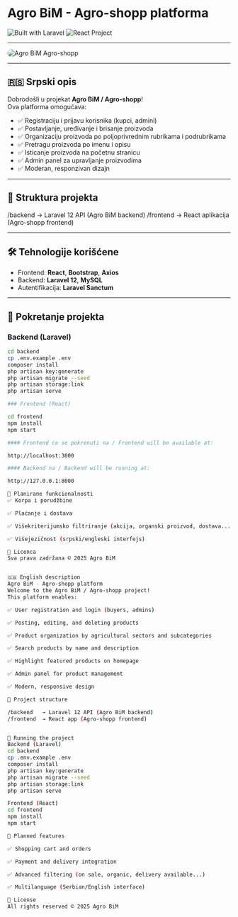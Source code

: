 # Agro BiM - Agro-shopp platforma

![Built with Laravel](https://img.shields.io/badge/Built%20with-Laravel-red)
![React Project](https://img.shields.io/badge/Frontend-React-blue)

---

<img src="frontend/public/screenshot.jpeg" alt="Agro BiM Agro-shopp" style="max-width:100%; border-radius:10px;" />

---

## 🇷🇸 Srpski opis

Dobrodošli u projekat **Agro BiM / Agro-shopp**!  
Ova platforma omogućava:

- ✅ Registraciju i prijavu korisnika (kupci, admini)
- ✅ Postavljanje, uređivanje i brisanje proizvoda
- ✅ Organizaciju proizvoda po poljoprivrednim rubrikama i podrubrikama
- ✅ Pretragu proizvoda po imenu i opisu
- ✅ Isticanje proizvoda na početnu stranicu
- ✅ Admin panel za upravljanje proizvodima
- ✅ Moderan, responzivan dizajn

---


## 📂 Struktura projekta
/backend → Laravel 12 API (Agro BiM backend) /frontend → React aplikacija (Agro-shopp frontend)


---

## 🛠 Tehnologije korišćene

- Frontend: **React**, **Bootstrap**, **Axios**
- Backend: **Laravel 12**, **MySQL**
- Autentifikacija: **Laravel Sanctum**

---

## 🚀 Pokretanje projekta

### Backend (Laravel)

```bash
cd backend
cp .env.example .env
composer install
php artisan key:generate
php artisan migrate --seed
php artisan storage:link
php artisan serve

### Frontend (React)

cd frontend
npm install
npm start

#### Frontend će se pokrenuti na / Frontend will be available at:

http://localhost:3000

#### Backend na / Backend will be running at:

http://127.0.0.1:8000

🧩 Planirane funkcionalnosti
✅ Korpa i porudžbine

✅ Plaćanje i dostava

✅ Višekriterijumsko filtriranje (akcija, organski proizvod, dostava...)

✅ Višejezičnost (srpski/engleski interfejs)

📜 Licenca
Sva prava zadržana © 2025 Agro BiM


🇬🇧 English description
Agro BiM - Agro-shopp platform
Welcome to the Agro BiM / Agro-shopp project!
This platform enables:

✅ User registration and login (buyers, admins)

✅ Posting, editing, and deleting products

✅ Product organization by agricultural sectors and subcategories

✅ Search products by name and description

✅ Highlight featured products on homepage

✅ Admin panel for product management

✅ Modern, responsive design

📂 Project structure

/backend   → Laravel 12 API (Agro BiM backend)
/frontend  → React app (Agro-shopp frontend)


🚀 Running the project
Backend (Laravel)
cd backend
cp .env.example .env
composer install
php artisan key:generate
php artisan migrate --seed
php artisan storage:link
php artisan serve

Frontend (React)
cd frontend
npm install
npm start

🧩 Planned features

✅ Shopping cart and orders

✅ Payment and delivery integration

✅ Advanced filtering (on sale, organic, delivery available...)

✅ Multilanguage (Serbian/English interface)

📜 License
All rights reserved © 2025 Agro BiM
